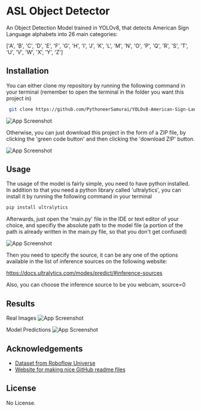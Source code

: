 
# ASL Object Detector

An Object Detection Model trained in YOLOv8, that detects American Sign Language alphabets into 26 main categories:

['A', 'B', 'C', 'D', 'E', 'F', 'G', 'H', 'I', 'J', 'K', 'L', 'M', 'N', 'O', 'P', 'Q', 'R', 'S', 'T', 'U', 'V', 'W', 'X', 'Y', 'Z']


## Installation

You can either clone my repository by running the following command in your terminal (remember to open the terminal in the folder you want this project in)

```bash
 git clone https://github.com/PythoneerSamurai/YOLOv8-American-Sign-Language-Detector.git
```

![App Screenshot](https://github.com/PythoneerSamurai/YOLOv8-American-Sign-Language-Detector/assets/112153865/23eddfc3-b16a-41ae-8047-78696d35ba6c)

Otherwise, you can just download this project in the form of a ZIP file, by clicking the 'green code button' and then clicking the 'download ZIP' button.

![App Screenshot](https://github.com/PythoneerSamurai/YOLOv8-American-Sign-Language-Detector/assets/112153865/9edc06fa-d16e-4064-b093-2d713dc94a52)

    
## Usage

The usage of the model is fairly simple, you need to have python installed. In addition to that you need a python library called 'ultralytics', you can install it by running the following command in your terminal

```javascript
pip install ultralytics
```

Afterwards, just open the 'main.py' file in the IDE or text editor of your choice, and specifiy the absolute path to the model file (a portion of the path is already written in the main.py file, so that you don't get confused)

![App Screenshot](https://github.com/PythoneerSamurai/YOLOv8-American-Sign-Language-Detector/assets/112153865/f7599ea3-0e8a-4f4f-bba2-0befcd066ae6)

Then you need to specify the source, it can be any one of the options available in the list of inference sources on the following website:

https://docs.ultralytics.com/modes/predict/#inference-sources

Also, you can choose the inference source to be you webcam, source=0


## Results
Real Images
![App Screenshot](https://github.com/PythoneerSamurai/YOLOv8-American-Sign-Language-Detector/assets/112153865/ed92861c-400c-4836-b1b4-9b65eb8556c9)

Model Predictions
![App Screenshot](https://github.com/PythoneerSamurai/YOLOv8-American-Sign-Language-Detector/assets/112153865/54a6d9fd-ed81-42a9-8bf5-e7508b38b531)

## Acknowledgements

 - [Dataset from Roboflow Universe]([https://universe.roboflow.com/reza-ohnxn/dental2-ztmiq/dataset/3](https://universe.roboflow.com/david-lee-d0rhs/american-sign-language-letters/dataset/6))
 - [Website for making nice GitHub readme files](https://readme.so/)


## License

No License.

